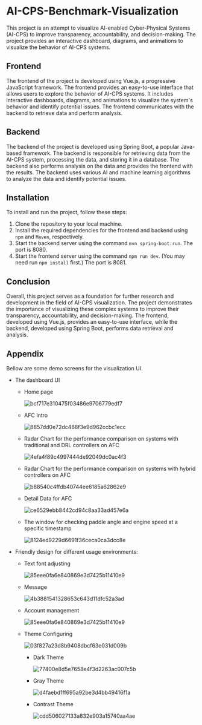 # AI-CPS-Benchmark-Visualization
This project is an attempt to visualize AI-enabled Cyber-Physical Systems (AI-CPS) to improve transparency, accountability, and decision-making. The project provides an interactive dashboard, diagrams, and animations to visualize the behavior of AI-CPS systems.

## Frontend

The frontend of the project is developed using Vue.js, a progressive JavaScript framework. The frontend provides an easy-to-use interface that allows users to explore the behavior of AI-CPS systems. It includes interactive dashboards, diagrams, and animations to visualize the system's behavior and identify potential issues. The frontend communicates with the backend to retrieve data and perform analysis.

## Backend

The backend of the project is developed using Spring Boot, a popular Java-based framework. The backend is responsible for retrieving data from the AI-CPS system, processing the data, and storing it in a database. The backend also performs analysis on the data and provides the frontend with the results. The backend uses various AI and machine learning algorithms to analyze the data and identify potential issues.

## Installation

To install and run the project, follow these steps:

1. Clone the repository to your local machine.
2. Install the required dependencies for the frontend and backend using `npm` and `Maven`, respectively.
3. Start the backend server using the command `mvn spring-boot:run`. The port is 8080.
4. Start the frontend server using the command `npm run dev`. (You may need run `npm install` first.) The port is 8081.

## Conclusion

Overall, this project serves as a foundation for further research and development in the field of AI-CPS visualization. The project demonstrates the importance of visualizing these complex systems to improve their transparency, accountability, and decision-making. The frontend, developed using Vue.js, provides an easy-to-use interface, while the backend, developed using Spring Boot, performs data retrieval and analysis.

## Appendix

Bellow are some demo screens for the visualization UI.

- The dashboard UI

  - Home page

    ![bcf717e310475f03486e9706779edf7](https://raw.githubusercontent.com/steventan1011/pictures/master/img/bcf717e310475f03486e9706779edf7.png)

  - AFC Intro

    ![8857dd0e72dc488f3e9d962ccbc1ecc](https://raw.githubusercontent.com/steventan1011/pictures/master/img/8857dd0e72dc488f3e9d962ccbc1ecc.png)

  - Radar Chart for the performance comparison on systems with traditional and DRL controllers on AFC

    ![4efa4f89c4997444de92049dc0ac4f3](https://raw.githubusercontent.com/steventan1011/pictures/master/img/4efa4f89c4997444de92049dc0ac4f3.png)

  - Radar Chart for the performance comparison on systems with hybrid controllers on AFC

    ![b88540c4ffdb40744ee6185a62862e9](https://raw.githubusercontent.com/steventan1011/pictures/master/img/b88540c4ffdb40744ee6185a62862e9.png)

  - Detail Data for AFC

    ![ce6529ebb8442cd94c8aa33ad457e6a](https://raw.githubusercontent.com/steventan1011/pictures/master/img/ce6529ebb8442cd94c8aa33ad457e6a.png)

  - The window for checking paddle angle and engine speed at a specific timestamp

    ![8124ed9229d6691f36ceca0ca3dcc8e](https://raw.githubusercontent.com/steventan1011/pictures/master/img/8124ed9229d6691f36ceca0ca3dcc8e.png)

- Friendly design for different usage environments: 

  - Text font adjusting

    ![85eee0fa6e840869e3d7425b11410e9](https://raw.githubusercontent.com/steventan1011/pictures/master/img/85eee0fa6e840869e3d7425b11410e9.png)

  - Message

    ![4b3881541328653c643d11dfc52a3ad](https://raw.githubusercontent.com/steventan1011/pictures/master/img/4b3881541328653c643d11dfc52a3ad.png)

  - Account management

    ![85eee0fa6e840869e3d7425b11410e9](C:\Users\steve\Desktop\85eee0fa6e840869e3d7425b11410e9.png)

  - Theme Configuring

    ![03f827a23d8b9408dbcf63e031d009b](https://raw.githubusercontent.com/steventan1011/pictures/master/img/03f827a23d8b9408dbcf63e031d009b.png)

    - Dark Theme

      ![77400e8d5e7658e4f3d2263ac007c5b](https://raw.githubusercontent.com/steventan1011/pictures/master/img/77400e8d5e7658e4f3d2263ac007c5b.png)

    - Gray Theme

      ![d4faebd1ff695a92be3d4bb49416f1a](https://raw.githubusercontent.com/steventan1011/pictures/master/img/d4faebd1ff695a92be3d4bb49416f1a.png)

    - Contrast Theme

      ![cdd506027133a832e903a15740aa4ae](https://raw.githubusercontent.com/steventan1011/pictures/master/img/cdd506027133a832e903a15740aa4ae.png)









